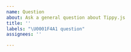 ```yaml
---
name: Question
about: Ask a general question about Tippy.js
title: ''
labels: "\U0001F4A1 question"
assignees: ''

---
```




